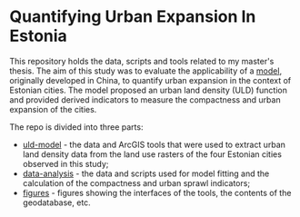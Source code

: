 # Quantifying Urban Expansion In Estonia
This repository holds the data, scripts and tools related to my master's thesis. The aim of this study was to evaluate the applicability of a [model](https://www.researchgate.net/publication/274097530_Urban_land_density_function_A_new_method_to_characterize_urban_expansion), originally developed in China, to quantify urban expansion in the context of Estonian cities. The model proposed an urban land density (ULD) function and provided derived indicators to measure the compactness and urban expansion of the cities.

The repo is divided into three parts:
* [uld-model](https://github.com/hvirro/MSc-thesis/tree/master/uld-model) - the data and ArcGIS tools that were used to extract urban land density data from the land use rasters of the four Estonian cities observed in this study;
* [data-analysis](https://github.com/hvirro/MSc-thesis/tree/master/data-analysis) - the data and scripts used for model fitting and the calculation of the compactness and urban sprawl indicators;
* [figures](https://github.com/hvirro/MSc-thesis/tree/master/figures) - figures showing the interfaces of the tools, the contents of the geodatabase, etc.
